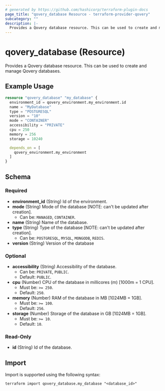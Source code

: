 ```yaml
---
# generated by https://github.com/hashicorp/terraform-plugin-docs
page_title: "qovery_database Resource - terraform-provider-qovery"
subcategory: ""
description: |-
  Provides a Qovery database resource. This can be used to create and manage Qovery databases.
---
```


# qovery_database (Resource)

Provides a Qovery database resource. This can be used to create and manage Qovery databases.

## Example Usage

```terraform
resource "qovery_database" "my_database" {
  environment_id = qovery_environment.my_environment.id
  name = "MyDatabase"
  type = "POSTGRESQL"
  version = "10"
  mode = "CONTAINER"
  accessibility = "PRIVATE"
  cpu = 250
  memory = 256
  storage = 10240

  depends_on = [
    qovery_environment.my_environment
  ]
}
```

<!-- schema generated by tfplugindocs -->
## Schema

### Required

- **environment_id** (String) Id of the environment.
- **mode** (String) Mode of the database [NOTE: can't be updated after creation].
	- Can be: `MANAGED`, `CONTAINER`.
- **name** (String) Name of the database.
- **type** (String) Type of the database [NOTE: can't be updated after creation].
	- Can be: `POSTGRESQL`, `MYSQL`, `MONGODB`, `REDIS`.
- **version** (String) Version of the database

### Optional

- **accessibility** (String) Accessibility of the database.
	- Can be: `PRIVATE`, `PUBLIC`.
	- Default: `PUBLIC`.
- **cpu** (Number) CPU of the database in millicores (m) [1000m = 1 CPU].
	- Must be: `>= 250`.
	- Default: `250`.
- **memory** (Number) RAM of the database in MB [1024MB = 1GB].
	- Must be: `>= 100`.
	- Default: `256`.
- **storage** (Number) Storage of the database in GB [1024MB = 1GB].
	- Must be: `>= 10`.
	- Default: `10`.

### Read-Only

- **id** (String) Id of the database.

## Import

Import is supported using the following syntax:

```shell
terraform import qovery_database.my_database "<database_id>"
```
